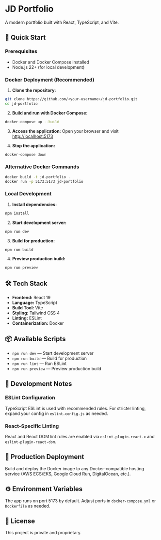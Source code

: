 

# JD Portfolio

A modern portfolio built with React, TypeScript, and Vite.

## 🚀 Quick Start

### Prerequisites

- Docker and Docker Compose installed
- Node.js 22+ (for local development)

### Docker Deployment (Recommended)

1. **Clone the repository:**
  ```bash
  git clone https://github.com/<your-username>/jd-portfolio.git
  cd jd-portfolio
  ```

2. **Build and run with Docker Compose:**
  ```bash
  docker-compose up --build
  ```

3. **Access the application:**
  Open your browser and visit [http://localhost:5173](http://localhost:5173)

4. **Stop the application:**
  ```bash
  docker-compose down
  ```

### Alternative Docker Commands

```bash
docker build -t jd-portfolio .
docker run -p 5173:5173 jd-portfolio
```

### Local Development

1. **Install dependencies:**
  ```bash
  npm install
  ```

2. **Start development server:**
  ```bash
  npm run dev
  ```

3. **Build for production:**
  ```bash
  npm run build
  ```

4. **Preview production build:**
  ```bash
  npm run preview
  ```

## 🛠️ Tech Stack

- **Frontend:** React 19
- **Language:** TypeScript
- **Build Tool:** Vite
- **Styling:** Tailwind CSS 4
- **Linting:** ESLint
- **Containerization:** Docker

## 📦 Available Scripts

- `npm run dev` — Start development server
- `npm run build` — Build for production
- `npm run lint` — Run ESLint
- `npm run preview` — Preview production build

## 🔧 Development Notes

### ESLint Configuration

TypeScript ESLint is used with recommended rules. For stricter linting, expand your config in `eslint.config.js` as needed.

### React-Specific Linting

React and React DOM lint rules are enabled via `eslint-plugin-react-x` and `eslint-plugin-react-dom`.

## 🚢 Production Deployment

Build and deploy the Docker image to any Docker-compatible hosting service (AWS ECS/EKS, Google Cloud Run, DigitalOcean, etc.).

## ⚙️ Environment Variables

The app runs on port 5173 by default. Adjust ports in `docker-compose.yml` or `Dockerfile` as needed.

## 📝 License

This project is private and proprietary.
